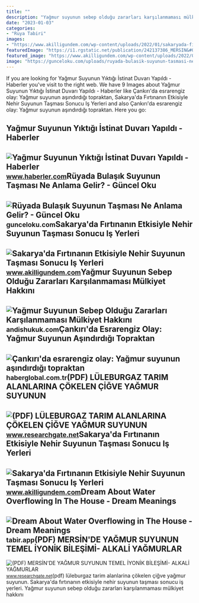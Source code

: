 ```yaml
---
title: ""
description: "Yağmur suyunun sebep olduğu zararları karşılanmaması mülkiyet hakkını"
date: "2023-01-03"
categories:
- "Ruya Tabiri"
images:
- "https://www.akilligundem.com/wp-content/uploads/2022/01/sakaryada-firtinanin-etkisiyle-nehir-suyunun-tasmasi-sonucu-is-yerleri-zarar-gordu-0-A7CWt9OX.jpg"
featuredImage: "https://i1.rgstatic.net/publication/242137386_MERSIN&#039;DE_YAGMUR_SUYUNUN_TEMEL_IYONIK_BILESIMI-_ALKALI_YAGMURLAR/links/636003bf96e83c26eb6e73c0/largepreview.png"
featured_image: "https://www.akilligundem.com/wp-content/uploads/2022/01/sakaryada-firtinanin-etkisiyle-nehir-suyunun-tasmasi-sonucu-is-yerleri-zarar-gordu-8EOH43ch.jpg"
image: "https://gunceloku.com/uploads/ruyada-bulasik-suyunun-tasmasi-ne-anlama-gelir-6263c21bdd1f7.png"
---
```


If you are looking for Yağmur Suyunun Yıktığı İstinat Duvarı Yapıldı - Haberler you've visit to the right web. We have 9 Images about Yağmur Suyunun Yıktığı İstinat Duvarı Yapıldı - Haberler like Çankırı'da esrarengiz olay: Yağmur suyunun aşındırdığı topraktan, Sakarya'da Fırtınanın Etkisiyle Nehir Suyunun Taşması Sonucu Iş Yerleri and also Çankırı'da esrarengiz olay: Yağmur suyunun aşındırdığı topraktan. Here you go:

Yağmur Suyunun Yıktığı İstinat Duvarı Yapıldı - Haberler
--------------------------------------------------------

 ![Yağmur Suyunun Yıktığı İstinat Duvarı Yapıldı - Haberler](https://i.hbrcdn.com/haber/2017/06/08/yagmur-suyunun-yiktigi-istinat-duvari-yapildi-9706987_amp.jpg) <small>www.haberler.com</small>Rüyada Bulaşık Suyunun Taşması Ne Anlama Gelir? - Güncel Oku
------------------------------------------------------------

 ![Rüyada Bulaşık Suyunun Taşması Ne Anlama Gelir? - Güncel Oku](https://gunceloku.com/uploads/ruyada-bulasik-suyunun-tasmasi-ne-anlama-gelir-6263c21bdd1f7.png) <small>gunceloku.com</small>Sakarya'da Fırtınanın Etkisiyle Nehir Suyunun Taşması Sonucu Iş Yerleri
-----------------------------------------------------------------------

 ![Sakarya'da Fırtınanın Etkisiyle Nehir Suyunun Taşması Sonucu Iş Yerleri](https://www.akilligundem.com/wp-content/uploads/2022/01/sakaryada-firtinanin-etkisiyle-nehir-suyunun-tasmasi-sonucu-is-yerleri-zarar-gordu-8EOH43ch.jpg) <small>www.akilligundem.com</small>Yağmur Suyunun Sebep Olduğu Zararları Karşılanmaması Mülkiyet Hakkını
---------------------------------------------------------------------

 ![Yağmur Suyunun Sebep Olduğu Zararları Karşılanmaması Mülkiyet Hakkını](https://andishukuk.com/wp-content/uploads/2021/08/image-975a-1024x576.jpg) <small>andishukuk.com</small>Çankırı'da Esrarengiz Olay: Yağmur Suyunun Aşındırdığı Topraktan
----------------------------------------------------------------

 ![Çankırı'da esrarengiz olay: Yağmur suyunun aşındırdığı topraktan](https://i.haberglobal.com.tr/rcman/Cw1230h692q95gm/storage/files/images/2022/07/13/cankirida-esrarengiz-olay-yagmur-suyunun-asindirdigi-topraktan-iskelet-cikti-t5OX.jpg) <small>haberglobal.com.tr</small>(PDF) LÜLEBURGAZ TARIM ALANLARINA ÇÖKELEN ÇİĞVE YAĞMUR SUYUNUN
--------------------------------------------------------------

 ![(PDF) LÜLEBURGAZ TARIM ALANLARINA ÇÖKELEN ÇİĞVE YAĞMUR SUYUNUN](https://i1.rgstatic.net/publication/348594864_LULEBURGAZ_TARIM_ALANLARINA_COKELEN_CIGVE_YAGMUR_SUYUNUN_INORGANIK_IYON_ICERIGININ_DEGERLENDIRILMESI_VE_KIRLETICI_KAYNAKLARIN_TARTISILMASI/links/6006d1a6a6fdccdcb864920b/largepreview.png) <small>www.researchgate.net</small>Sakarya'da Fırtınanın Etkisiyle Nehir Suyunun Taşması Sonucu Iş Yerleri
-----------------------------------------------------------------------

 ![Sakarya'da Fırtınanın Etkisiyle Nehir Suyunun Taşması Sonucu Iş Yerleri](https://www.akilligundem.com/wp-content/uploads/2022/01/sakaryada-firtinanin-etkisiyle-nehir-suyunun-tasmasi-sonucu-is-yerleri-zarar-gordu-0-A7CWt9OX.jpg) <small>www.akilligundem.com</small>Dream About Water Overflowing In The House - Dream Meanings
-----------------------------------------------------------

 ![Dream About Water Overflowing in The House - Dream Meanings](https://tabir.app/images/dream/content/25/ruyada-yagmur-suyunun-tasmasi.webp) <small>tabir.app</small>(PDF) MERSİN'DE YAĞMUR SUYUNUN TEMEL İYONİK BİLEŞİMİ- ALKALİ YAĞMURLAR
----------------------------------------------------------------------

 ![(PDF) MERSİN'DE YAĞMUR SUYUNUN TEMEL İYONİK BİLEŞİMİ- ALKALİ YAĞMURLAR](https://i1.rgstatic.net/publication/242137386_MERSIN'DE_YAGMUR_SUYUNUN_TEMEL_IYONIK_BILESIMI-_ALKALI_YAGMURLAR/links/636003bf96e83c26eb6e73c0/largepreview.png) <small>www.researchgate.net</small>(pdf) lüleburgaz tarim alanlarina çökelen çi̇ğve yağmur suyunun. Sakarya'da fırtınanın etkisiyle nehir suyunun taşması sonucu iş yerleri. Yağmur suyunun sebep olduğu zararları karşılanmaması mülkiyet hakkını
